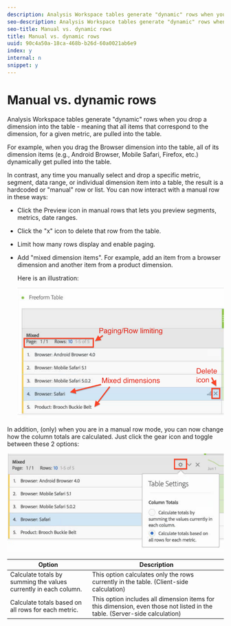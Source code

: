 ```yaml
---
description: Analysis Workspace tables generate "dynamic" rows when you drop a dimension into the table - meaning that all items that correspond to the dimension, for a given metric, are pulled into the table.
seo-description: Analysis Workspace tables generate "dynamic" rows when you drop a dimension into the table - meaning that all items that correspond to the dimension, for a given metric, are pulled into the table.
seo-title: Manual vs. dynamic rows
title: Manual vs. dynamic rows
uuid: 90c4a50a-18ca-468b-b26d-60a0021ab6e9
index: y
internal: n
snippet: y
---
```


# Manual vs. dynamic rows

Analysis Workspace tables generate "dynamic" rows when you drop a dimension into the table - meaning that all items that correspond to the dimension, for a given metric, are pulled into the table.

 For example, when you drag the Browser dimension into the table, all of its dimension items (e.g., Android Browser, Mobile Safari, Firefox, etc.) dynamically get pulled into the table.

In contrast, any time you manually select and drop a specific metric, segment, data range, or individual dimension item into a table, the result is a hardcoded or "manual" row or list. You can now interact with a manual row in these ways:

* Click the Preview icon in manual rows that lets you preview segments, metrics, date ranges. 
* Click the "x" icon to delete that row from the table. 
* Limit how many rows display and enable paging. 
* Add "mixed dimension items". For example, add an item from a browser dimension and another item from a product dimension.

  Here is an illustration:

  ![](assets/static_rows.png)

In addition, (only) when you are in a manual row mode, you can now change how the column totals are calculated. Just click the gear icon and toggle between these 2 options:

![](assets/column-totals.png)

|  Option  | Description  |
|---|---|
|  Calculate totals by summing the values currently in each column.  | This option calculates only the rows currently in the table. (Client-side calculation)  |
|  Calculate totals based on all rows for each metric.  | This option includes all dimension items for this dimension, even those not listed in the table. (Server-side calculation)  |

